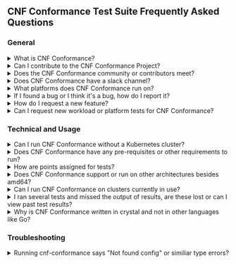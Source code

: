 CNF Conformance Test Suite Frequently Asked Questions 
---

### General
<details> <summary>What is CNF Conformance?</summary>
<p>

 - The CNF Conformance program enables interoperability of Cloud native Network Functions (CNFs) from multiple vendors running on top of Kubernetes. The goal is to provide an open source test suite to demonstrate conformance and implementation of best practices for both open and closed source Cloud native Network Functions.

</p>
</details>

<details> <summary>Can I contribute to the CNF Conformance Project?</summary>
<p>

 - Yes. You can start by reading the [CNF Conformance Contributing Guidelines](https://github.com/cncf/cnf-conformance/blob/master/CONTRIBUTING.md).

</p>
</details>

<details> <summary>Does the CNF Conformance community or contributors meet?</summary>
<p>

 - Yes. The CNF Conformance team meets once a week on Thursdays at 14:15-15:00 UTC. You can find more info about the meeting [here.](https://github.com/cncf/cnf-conformance/blob/master/CONTRIBUTING.md#community-meeting)

</p>
</details>

<details> <summary>Does CNF Conformance have a slack channel?</summary>
<p>

 - Yes. We have several two channels on [cloud-native.slack.com](https://cloud-native.slack.com), cnf-conformance and cnf-conformance-dev.

</p>
</details>

<details> <summary>What platforms does CNF Conformance run on?</summary>
<p>

 - CNF Conformance runs on most major Linux distributions and WSL (Windows Subsystem for Linux). 

</p>
</details>

<details> <summary>If I found a bug or I think it's a bug, how do I report it?</summary>
<p>

 - If you would like to report a bug, please create a [new issue](https://github.com/cncf/cnf-conformance/issues/new?assignees=&labels=bug&template=bug-report.md&title=%5BBUG%5D) (using the **Bug Report** Template)

</p>
</details>

<details> <summary>How do I request a new feature?</summary>
<p>

 - If you would like to request an enhancement, please create a [new issue](https://github.com/cncf/cnf-conformance/issues/new?assignees=&labels=enhancement&template=feature-request.md&title=%5BFeature%5D) (using the **Feature Request** Template)

</p>
</details>

<details> <summary>Can I request new workload or platform tests for CNF Conformance?</summary>
<p>

 - Yes. If you would like to request a new workload test, please create a [new issue](https://github.com/cncf/cnf-conformance/issues/new?assignees=&labels=workload&template=new-workload-test.md&title=%5BWorkload%5D) (using the **New Workload Test** Template) or create a [new issue](https://github.com/cncf/cnf-conformance/issues/new?assignees=&labels=platform&template=new-platform-test.md&title=%5BPlatform%5D) (using the **New Platform Test** Template)

</p>
</details>

### Technical and Usage
<details> <summary>Can I run CNF Conformance without a Kubernetes cluster?</summary>
<p>

 - In simple terms, no. You need some type of Kubernetes (K8s) cluster whether it's bare metal, kind, Docker and so on to run CNF Conformance suite against your CNF.

</p>
</details>

<details> <summary>Does CNF Conformance have any pre-requisites or other requirements to run?</summary>
<p>

 - Yes. There are a few requirements for CNF Conformance. You can read about the requirements in the [INSTALL Guide](https://github.com/cncf/cnf-conformance/blob/master/INSTALL.md#prerequisites)

</p>
</details>

<details> <summary>How are points assigned for tests?</summary>
<p>

 - Points are different for each test and workload but in general terms, pass defaults to 5 and fail is a -1. Seen [points.yml](https://github.com/cncf/cnf-conformance/blob/master/points.yml) for more details on the different points for default scoring.

</p>
</details>

<details> <summary>Does CNF Conformance support or run on other architectures besides amd64?</summary>
<p>

 - Not currently at this time.

</p>
</details>

<details> <summary>Can I run CNF Conformance on clusters currently in use?</summary>
<p>

 - Yes but it's not recommended. There is a destructive option that will test your nodes with reboots and recovery. We recommend that tests are run in an environment that is not currently used by others, typically in a test or dev environment setting.

</p>
</details>

<details> <summary>I ran several tests and missed the output of results, are these lost or can I view past test results?</summary>
<p>

 - All test results are stored in the results/ directory of where you installed CNF Conformance in yaml format.

</p>
</details>

<details> <summary>Why is CNF Conformance written in crystal and not in other languages like Go?</summary>
<p>

 - The short answer is Crystal fit the criteria we were looking at in a language at the time which needed to run external programs/test suites and internal tests. -Taylor Carpenter via cloud-native.slack.com 

</p>
</details>


### Troubleshooting
<details> <summary>Running cnf-conformance says "Not found config" or similiar type errors?</summary>
<p>

 - This may indicate that you are not pointing to a valid cnf-conformance.yml config file for your CNF. You may want to read or review the [CNF Conformance INSTALL](https://github.com/cncf/cnf-conformance/blob/master/INSTALL.md) instructions or the [USAGE Documentation](https://github.com/cncf/cnf-conformance/blob/master/USAGE.md). 

</p>
</details>
